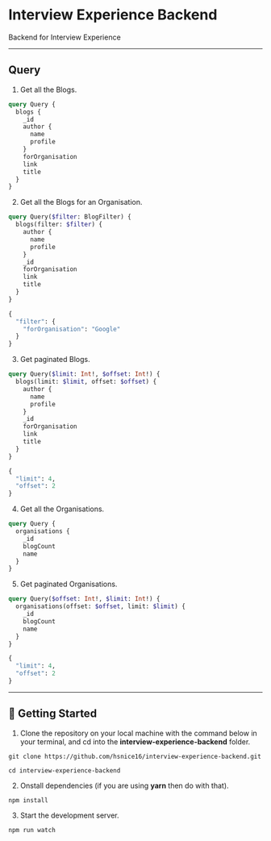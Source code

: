 # Interview Experience Backend

Backend for Interview Experience

---

## Query

1. Get all the Blogs.

```graphql
query Query {
  blogs {
    _id
    author {
      name
      profile
    }
    forOrganisation
    link
    title
  }
}
```

2. Get all the Blogs for an Organisation.

```graphql
query Query($filter: BlogFilter) {
  blogs(filter: $filter) {
    author {
      name
      profile
    }
    _id
    forOrganisation
    link
    title
  }
}

{
  "filter": {
    "forOrganisation": "Google"
  }
}
```

3. Get paginated Blogs.

```graphql
query Query($limit: Int!, $offset: Int!) {
  blogs(limit: $limit, offset: $offset) {
    author {
      name
      profile
    }
    _id
    forOrganisation
    link
    title
  }
}

{
  "limit": 4,
  "offset": 2
}
```

4. Get all the Organisations.

```graphql
query Query {
  organisations {
    _id
    blogCount
    name
  }
}
```

5. Get paginated Organisations.

```graphql
query Query($offset: Int!, $limit: Int!) {
  organisations(offset: $offset, limit: $limit) {
    _id
    blogCount
    name
  }
}

{
  "limit": 4,
  "offset": 2
}
```

---

## 🔌 Getting Started

1. Clone the repository on your local machine with the command below in your terminal, and cd into the **interview-experience-backend** folder.

```shell
git clone https://github.com/hsnice16/interview-experience-backend.git

cd interview-experience-backend
```

2. Onstall dependencies (if you are using **yarn** then do with that).

```shell
npm install
```

3. Start the development server.

```shell
npm run watch
```
